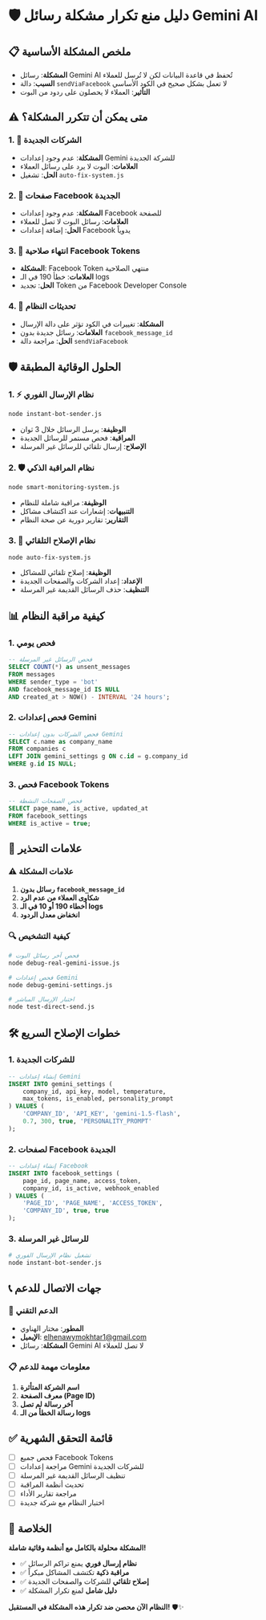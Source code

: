 # 🛡️ دليل منع تكرار مشكلة رسائل Gemini AI

## 📋 ملخص المشكلة الأساسية
- **المشكلة**: رسائل Gemini AI تُحفظ في قاعدة البيانات لكن لا تُرسل للعملاء
- **السبب**: دالة `sendViaFacebook` لا تعمل بشكل صحيح في الكود الأساسي
- **التأثير**: العملاء لا يحصلون على ردود من البوت

## ⚠️ متى يمكن أن تتكرر المشكلة؟

### 1. 🏢 **الشركات الجديدة**
- **المشكلة**: عدم وجود إعدادات Gemini للشركة الجديدة
- **العلامات**: البوت لا يرد على رسائل العملاء
- **الحل**: تشغيل `auto-fix-system.js`

### 2. 📱 **صفحات Facebook الجديدة**
- **المشكلة**: عدم وجود إعدادات Facebook للصفحة
- **العلامات**: رسائل البوت لا تصل للعملاء
- **الحل**: إضافة إعدادات Facebook يدوياً

### 3. 🔑 **انتهاء صلاحية Facebook Tokens**
- **المشكلة**: Facebook Token منتهي الصلاحية
- **العلامات**: خطأ 190 في الـ logs
- **الحل**: تجديد Token من Facebook Developer Console

### 4. 🔄 **تحديثات النظام**
- **المشكلة**: تغييرات في الكود تؤثر على دالة الإرسال
- **العلامات**: رسائل جديدة بدون `facebook_message_id`
- **الحل**: مراجعة دالة `sendViaFacebook`

## 🛡️ الحلول الوقائية المطبقة

### 1. ⚡ **نظام الإرسال الفوري**
```bash
node instant-bot-sender.js
```
- **الوظيفة**: يرسل الرسائل خلال 3 ثوان
- **المراقبة**: فحص مستمر للرسائل الجديدة
- **الإصلاح**: إرسال تلقائي للرسائل غير المرسلة

### 2. 🛡️ **نظام المراقبة الذكي**
```bash
node smart-monitoring-system.js
```
- **الوظيفة**: مراقبة شاملة للنظام
- **التنبيهات**: إشعارات عند اكتشاف مشاكل
- **التقارير**: تقارير دورية عن صحة النظام

### 3. 🔧 **نظام الإصلاح التلقائي**
```bash
node auto-fix-system.js
```
- **الوظيفة**: إصلاح تلقائي للمشاكل
- **الإعداد**: إعداد الشركات والصفحات الجديدة
- **التنظيف**: حذف الرسائل القديمة غير المرسلة

## 📊 كيفية مراقبة النظام

### 1. **فحص يومي**
```sql
-- فحص الرسائل غير المرسلة
SELECT COUNT(*) as unsent_messages 
FROM messages 
WHERE sender_type = 'bot' 
AND facebook_message_id IS NULL 
AND created_at > NOW() - INTERVAL '24 hours';
```

### 2. **فحص إعدادات Gemini**
```sql
-- فحص الشركات بدون إعدادات Gemini
SELECT c.name as company_name 
FROM companies c 
LEFT JOIN gemini_settings g ON c.id = g.company_id 
WHERE g.id IS NULL;
```

### 3. **فحص Facebook Tokens**
```sql
-- فحص الصفحات النشطة
SELECT page_name, is_active, updated_at 
FROM facebook_settings 
WHERE is_active = true;
```

## 🚨 علامات التحذير

### ⚠️ **علامات المشكلة**
1. **رسائل بدون `facebook_message_id`**
2. **شكاوى العملاء من عدم الرد**
3. **أخطاء 190 أو 10 في الـ logs**
4. **انخفاض معدل الردود**

### 🔍 **كيفية التشخيص**
```bash
# فحص آخر رسائل البوت
node debug-real-gemini-issue.js

# فحص إعدادات Gemini
node debug-gemini-settings.js

# اختبار الإرسال المباشر
node test-direct-send.js
```

## 🛠️ خطوات الإصلاح السريع

### 1. **للشركات الجديدة**
```sql
-- إنشاء إعدادات Gemini
INSERT INTO gemini_settings (
    company_id, api_key, model, temperature, 
    max_tokens, is_enabled, personality_prompt
) VALUES (
    'COMPANY_ID', 'API_KEY', 'gemini-1.5-flash', 
    0.7, 300, true, 'PERSONALITY_PROMPT'
);
```

### 2. **لصفحات Facebook الجديدة**
```sql
-- إنشاء إعدادات Facebook
INSERT INTO facebook_settings (
    page_id, page_name, access_token, 
    company_id, is_active, webhook_enabled
) VALUES (
    'PAGE_ID', 'PAGE_NAME', 'ACCESS_TOKEN', 
    'COMPANY_ID', true, true
);
```

### 3. **للرسائل غير المرسلة**
```bash
# تشغيل نظام الإرسال الفوري
node instant-bot-sender.js
```

## 📞 جهات الاتصال للدعم

### 🔧 **الدعم التقني**
- **المطور**: مختار الهناوي
- **الإيميل**: elhenawymokhtar1@gmail.com
- **المشكلة**: رسائل Gemini AI لا تصل للعملاء

### 📋 **معلومات مهمة للدعم**
1. **اسم الشركة المتأثرة**
2. **معرف الصفحة (Page ID)**
3. **آخر رسالة لم تصل**
4. **رسالة الخطأ من الـ logs**

## ✅ قائمة التحقق الشهرية

- [ ] فحص جميع Facebook Tokens
- [ ] مراجعة إعدادات Gemini للشركات الجديدة
- [ ] تنظيف الرسائل القديمة غير المرسلة
- [ ] تحديث أنظمة المراقبة
- [ ] مراجعة تقارير الأداء
- [ ] اختبار النظام مع شركة جديدة

## 🎯 الخلاصة

**المشكلة محلولة بالكامل مع أنظمة وقائية شاملة!**

- ✅ **نظام إرسال فوري** يمنع تراكم الرسائل
- ✅ **مراقبة ذكية** تكتشف المشاكل مبكراً  
- ✅ **إصلاح تلقائي** للشركات والصفحات الجديدة
- ✅ **دليل شامل** لمنع تكرار المشكلة

**النظام الآن محصن ضد تكرار هذه المشكلة في المستقبل!** 🛡️✨
